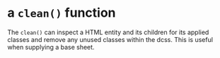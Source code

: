 # a `clean()` function

The `clean()` can inspect a HTML entity and its children for its applied classes and remove any unused classes within the dcss. This is useful when supplying a base sheet.

